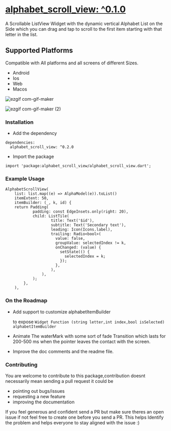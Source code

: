 # [alphabet_scroll_view: ^0.1.0](https://pub.dev/packages/alphabet_scroll_view)

A Scrollable ListView Widget with the dynamic vertical Alphabet List on the Side which you can drag and tap to scroll to the first item starting with that letter in the list.

## Supported Platforms

Compatible with All platforms and all screens of different Sizes.

- Android
- Ios
- Web
- Macos

![ezgif com-gif-maker](https://user-images.githubusercontent.com/31410839/105130232-a58abc00-5b0c-11eb-930e-445ae498ba98.gif)

![ezgif com-gif-maker (2)](https://user-images.githubusercontent.com/31410839/105130852-c7d10980-5b0d-11eb-9915-0996d808d5e9.gif)

### Installation

- Add the dependency

```
dependencies:
  alphabet_scroll_view: ^0.2.0
```

- Import the package
  ​

```
import 'package:alphabet_scroll_view/alphabet_scroll_view.dart';

```

### Example Usage

```
AlphabetScrollView(
    list: list.map((e) => AlphaModel(e)).toList()
    itemExtent: 50,
    itemBuilder: (_, k, id) {
    return Padding(
            padding: const EdgeInsets.only(right: 20),
            child: ListTile(
                    title: Text('$id'),
                    subtitle: Text('Secondary text'),
                    leading: Icon(Icons.label),
                    trailing: Radio<bool>(
                      value: false,
                      groupValue: selectedIndex != k,
                      onChanged: (value) {
                        setState(() {
                          selectedIndex = k;
                        });
                      },
                    ),
                ),
            );
        },
    ),
```

### On the Roadmap

- Add support to customize alphabetItemBuilder

  to expose `Widget Function (string letter,int index,bool isSelected) alphabetItemBuilder`

- Animate The waterMark with some sort of fade Transition which lasts for 200-500 ms when the pointer leaves the contact with the screen.
- Improve the doc comments and the readme file.

### Contributing

You are welcome to contribute to this package,contribution doesnt necessarily mean sending a pull request it could be

- pointing out bugs/issues
- requesting a new feature
- improving the documentation

If you feel generous and confident send a PR but make sure theres an open issue if not feel free to create one before you send a PR. This helps Identify the problem and helps everyone to stay aligned with the issue :)
